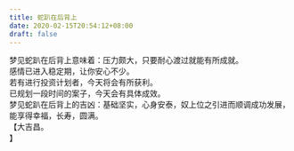 ```yaml
---
title: 蛇趴在后背上
date: 2020-02-15T20:54:12+08:00
draft: false
---
```


梦见蛇趴在后背上意味着：压力颇大，只要耐心渡过就能有所成就。<br>
感情已进入稳定期，让你安心不少。<br>
若有进行投资计划者，今天将会有所获利。<br>
已规划一段时间的案子，今天会有具体成效。<br>
梦见蛇趴在后背上的吉凶：基础坚实，心身安泰，奴上位之引进而顺调成功发展，能享得幸福，长寿，圆满。<br>
【大吉昌。<br>
】
